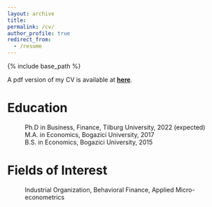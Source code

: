 ```yaml
---
layout: archive
title:
permalink: /cv/
author_profile: true
redirect_from:
  - /resume
---
```


{% include base_path %}

A pdf version of my CV is available at [**here**](https://ertuncaydogdu.github.io/files/EAydogdu.Resume.Nov18.pdf).

Education
======

<p style="margin-left: 40px">Ph.D in Business, Finance, Tilburg University, 2022 (expected)
<br>M.A. in Economics, Bogazici University, 2017
<br>B.S. in Economics, Bogazici University, 2015</p>



Fields of Interest
======

<p style="margin-left: 40px"> Industrial Organization, Behavioral Finance, Applied Micro-econometrics </p>
